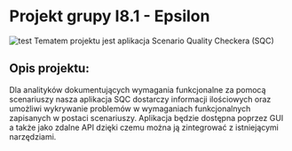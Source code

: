 # Projekt grupy I8.1 - Epsilon 
![test](https://github.com/maciejwawrzyniak24/IO-projekt/actions/workflows/ci.yml/badge.svg)
Tematem projektu jest aplikacja Scenario Quality Checkera (SQC)
## Opis projektu:
Dla analityków dokumentujących wymagania funkcjonalne za pomocą scenariuszy nasza aplikacja SQC dostarczy informacji ilościowych oraz umożliwi wykrywanie problemów w wymaganiach funkcjonalnych zapisanych w postaci scenariuszy. Aplikacja będzie dostępna poprzez GUI a także jako zdalne API dzięki czemu można ją zintegrować z istniejącymi narzędziami.
